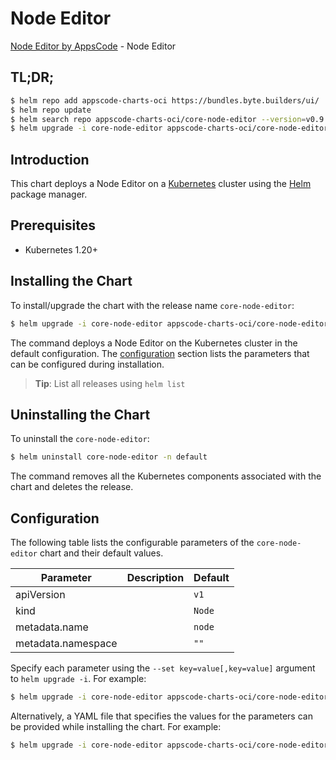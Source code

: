 # Node Editor

[Node Editor by AppsCode](https://appscode.com) - Node Editor

## TL;DR;

```bash
$ helm repo add appscode-charts-oci https://bundles.byte.builders/ui/
$ helm repo update
$ helm search repo appscode-charts-oci/core-node-editor --version=v0.9.0
$ helm upgrade -i core-node-editor appscode-charts-oci/core-node-editor -n default --create-namespace --version=v0.9.0
```

## Introduction

This chart deploys a Node Editor on a [Kubernetes](http://kubernetes.io) cluster using the [Helm](https://helm.sh) package manager.

## Prerequisites

- Kubernetes 1.20+

## Installing the Chart

To install/upgrade the chart with the release name `core-node-editor`:

```bash
$ helm upgrade -i core-node-editor appscode-charts-oci/core-node-editor -n default --create-namespace --version=v0.9.0
```

The command deploys a Node Editor on the Kubernetes cluster in the default configuration. The [configuration](#configuration) section lists the parameters that can be configured during installation.

> **Tip**: List all releases using `helm list`

## Uninstalling the Chart

To uninstall the `core-node-editor`:

```bash
$ helm uninstall core-node-editor -n default
```

The command removes all the Kubernetes components associated with the chart and deletes the release.

## Configuration

The following table lists the configurable parameters of the `core-node-editor` chart and their default values.

|     Parameter      | Description |      Default      |
|--------------------|-------------|-------------------|
| apiVersion         |             | <code>v1</code>   |
| kind               |             | <code>Node</code> |
| metadata.name      |             | <code>node</code> |
| metadata.namespace |             | <code>""</code>   |


Specify each parameter using the `--set key=value[,key=value]` argument to `helm upgrade -i`. For example:

```bash
$ helm upgrade -i core-node-editor appscode-charts-oci/core-node-editor -n default --create-namespace --version=v0.9.0 --set apiVersion=v1
```

Alternatively, a YAML file that specifies the values for the parameters can be provided while
installing the chart. For example:

```bash
$ helm upgrade -i core-node-editor appscode-charts-oci/core-node-editor -n default --create-namespace --version=v0.9.0 --values values.yaml
```
